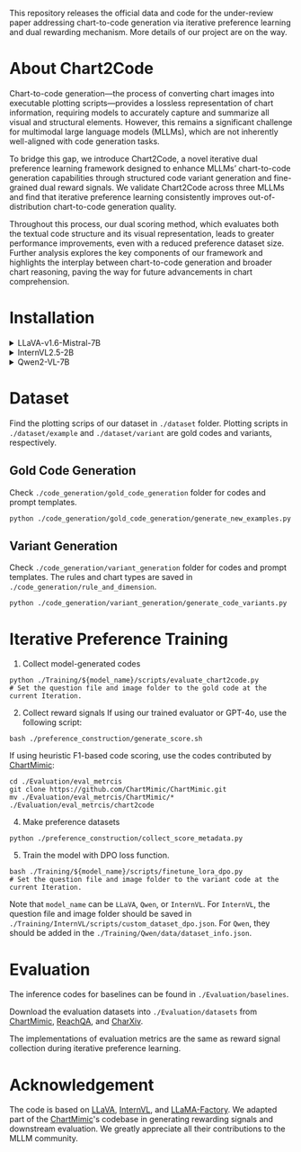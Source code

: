 This repository releases the official data and code for the under-review paper addressing chart-to-code generation via iterative preference learning and dual rewarding mechanism. More details of our project are on the way.

# About Chart2Code

Chart-to-code generation—the process of converting chart images into executable plotting scripts—provides a lossless representation of chart information, requiring models to accurately capture and summarize all visual and structural elements. However, this remains a significant challenge for multimodal large language models (MLLMs), which are not inherently well-aligned with code generation tasks.

To bridge this gap, we introduce Chart2Code, a novel iterative dual preference learning framework designed to enhance MLLMs’ chart-to-code generation capabilities through structured code variant generation and fine-grained dual reward signals. We validate Chart2Code across three MLLMs and find that iterative preference learning consistently improves out-of-distribution chart-to-code generation quality.

Throughout this process, our dual scoring method, which evaluates both the textual code structure and its visual representation, leads to greater performance improvements, even with a reduced preference dataset size. Further analysis explores the key components of our framework and highlights the interplay between chart-to-code generation and broader chart reasoning, paving the way for future advancements in chart comprehension.

# Installation

<details>
<summary>LLaVA-v1.6-Mistral-7B</summary>

This build process is based on [LLaVA](https://github.com/haotian-liu/LLaVA):
  
1. Clone this respository and move it to our ```./Training``` folder.

```
git clone https://github.com/haotian-liu/LLaVA.git
mv LLaVA ./Training
```
2. Install Package
```
cd ./Training/LLaVA
conda create -n llava python=3.10 -y
conda activate llava
pip install trl
```
3. Install additional packages for training cases
```
pip install -e ".[train]"
pip install flash-attn --no-build-isolation
```
4. Modify the TRL library adjust DPO for LLaVA
```
cd *your conda path*/envs/csr/lib/python3.10/site-packages/trl/trainer/
# Replace dop_trainer.py with dop_trainer.py in the 'Training/scripts_llava' folder.
```
5. Modify the parent class of llava_trainer
```
cd ./LLaVA/llava/train

# Modify llava_trainer.py as follows:

# from trl import DPOTrainer
# ...
# ...
# ...
# class LLaVATrainer(DPOTrainer):
```
6. Prepare training and evaluation script.
```
mkdir ./Training/LLaVA/scripts
mv ./scripts_llava/training/finetune_lora_sft.sh ./Training/LLaVA/scripts
mv ./scripts_llava/training/finetune_lora_dpo.sh ./Training/LLaVA/scripts
mv ./scripts_llava/evaluation/model_vqa_chart2code.py ./Training/LLaVA/llava/eval
mv ./scripts_llava/evaluation/model_vqa_chart2qa.py ./Training/LLaVA/llava/eval
mv ./scripts_llava/evaluation/evaluation_sampling.sh ./Training/LLaVA/scripts
```
</details>

<details>
<summary>InternVL2.5-2B</summary>

This build process is based on [InternVL](https://github.com/OpenGVLab/InternVL):

1. Clone this respository and move it to our ```./Training``` folder.

```
git clone https://github.com/OpenGVLab/InternVL.git
mv InternVL ./Training
```
2. Install Package
```
cd ./Training/InternVL
conda create -n internvl python=3.10 -y
conda activate internvl
```
3. Install additional packages for training cases
```
pip install -e ".requirements/internvl_chat.txt"
```
4. Prepare training and evaluation script.
```
mkdir ./Training/InternVL/scripts
mv ./scripts_internvl/training/finetune_lora_sft.sh ./Training/InternVL/scripts
mv ./scripts_internvl/training/finetune_lora_dpo.sh ./Training/InternVL/scripts
mv ./scripts_internvl/training/custom_dataset_sft.json ./Training/InternVL/scripts
mv ./scripts_internvl/training/custom_dataset_dpo.json ./Training/InternVL/scripts
mkdir ./Training/InternVL/internvl_chart/eval/chart2code
mv ./scripts_internvl/evaluation/evaluate_vqa.py ./Training/InternVL/internvl_chart/eval/chart2code
mv ./scripts_internvl/evaluation/evaluate_vqa_chartqa.py ./Training/InternVL/internvl_chart/eval/chart2code
mv ./scripts_internvl/evaluation/evaluation_sampling.sh ./Training/InternVL/scripts
```
</details>

<details>
<summary>Qwen2-VL-7B</summary>

This build process is based on [LLaMA-Factory](https://github.com/hiyouga/LLaMA-Factory):

1. Clone this respository and navigate to LLaVA folder

```
git clone https://github.com/hiyouga/LLaMA-Factory.git
mv LLaMA-Factory ./Training/Qwen
```
2. Install Package
```
cd ./Training/Qwen
conda create -n qwen python=3.10 -y
conda activate qwen
```
3. Install additional packages for training cases
```
pip install -e "requirementst.txt"
```
4. Prepare training and evaluation script.
```
mkdir ./Training/Qwen/scripts
mv ./scripts_qwen/training/finetune_lora_sft.sh ./Training/Qwen/scripts
mv ./scripts_qwen/training/finetune_lora_dpo.sh ./Training/Qwen/scripts
mv ./scripts_qwen/evaluation/evaluate_chart2code.py ./Training/Qwen/evaluate
mkdir ./Training/Qwen/evaluate
mv ./scripts_qwen/evaluation/evaluate_chartqa.py ./Training/Qwen/evaluate
mv ./scripts_qwen/evaluation/evaluation_sampling.sh ./Training/Qwen/scripts
```
</details>

# Dataset

Find the plotting scrips of our dataset in ```./dataset``` folder. Plotting scripts in ```./dataset/example``` and ```./dataset/variant``` are gold codes and variants, respectively.

## Gold Code Generation

Check ```./code_generation/gold_code_generation``` folder for codes and prompt templates.
```
python ./code_generation/gold_code_generation/generate_new_examples.py
```

## Variant Generation

Check ```./code_generation/variant_generation``` folder for codes and prompt templates. The rules and chart types are saved in ```./code_generation/rule_and_dimension```.
```
python ./code_generation/variant_generation/generate_code_variants.py
```

# Iterative Preference Training

1. Collect model-generated codes 
```
python ./Training/${model_name}/scripts/evaluate_chart2code.py
# Set the question file and image folder to the gold code at the current Iteration.
```
2. Collect reward signals
If using our trained evaluator or GPT-4o, use the following script:
```
bash ./preference_construction/generate_score.sh
```
If using heuristic F1-based code scoring, use the codes contributed by [ChartMimic](https://github.com/ChartMimic/ChartMimic):
```
cd ./Evaluation/eval_metrcis
git clone https://github.com/ChartMimic/ChartMimic.git
mv ./Evaluation/eval_metrcis/ChartMimic/* ./Evaluation/eval_metrcis/chart2code 
```
4. Make preference datasets
```
python ./preference_construction/collect_score_metadata.py
```
5. Train the model with DPO loss function.
```
bash ./Training/${model_name}/scripts/finetune_lora_dpo.py
# Set the question file and image folder to the variant code at the current Iteration.
```

Note that ```model_name``` can be ```LLaVA```, ```Qwen```, or ```InternVL```. For ```InternVL```, the question file and image folder should be saved in ```./Training/InternVL/scripts/custom_dataset_dpo.json```. For ```Qwen```, they should be added in the ```./Training/Qwen/data/dataset_info.json```.

# Evaluation

The inference codes for baselines can be found in ```./Evaluation/baselines```.

Download the evaluation datasets into ```./Evaluation/datasets``` from [ChartMimic](https://github.com/ChartMimic/ChartMimic), [ReachQA](https://github.com/hewei2001/ReachQA), and [CharXiv](https://github.com/princeton-nlp/CharXiv).

The implementations of evaluation metrics are the same as reward signal collection during iterative preference learning.

# Acknowledgement

The code is based on [LLaVA](https://github.com/haotian-liu/LLaVA), [InternVL](https://github.com/OpenGVLab/InternVL), and [LLaMA-Factory](https://github.com/hiyouga/LLaMA-Factory). We adapted part of the [ChartMimic](https://github.com/ChartMimic/ChartMimic)'s codebase in generating rewarding signals and downstream evaluation. We greatly appreciate all their contributions to the MLLM community.
